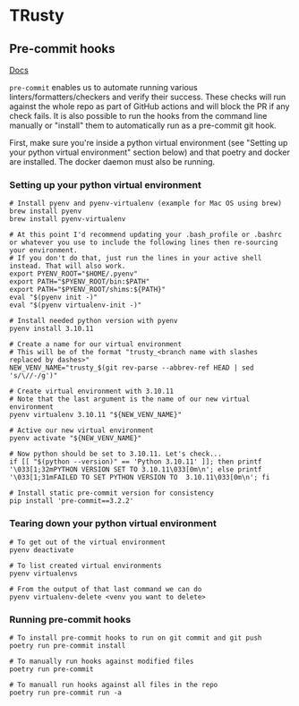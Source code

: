 # TRusty

## Pre-commit hooks
[Docs](https://pre-commit.com/)

`pre-commit` enables us to automate running various linters/formatters/checkers and verify their success. These checks will run against the whole repo
as part of GitHub actions and will block the PR if any check fails. It is also possible to run the hooks from the command line manually or "install"
them to automatically run as a pre-commit git hook.

First, make sure you're inside a python virtual environment (see "Setting up your python virtual environment" section below) and that poetry and docker are installed. The docker daemon must also be running.

### Setting up your python virtual environment
```shell
# Install pyenv and pyenv-virtualenv (example for Mac OS using brew)
brew install pyenv
brew install pyenv-virtualenv

# At this point I'd recommend updating your .bash_profile or .bashrc or whatever you use to include the following lines then re-sourcing your environment.
# If you don't do that, just run the lines in your active shell instead. That will also work.
export PYENV_ROOT="$HOME/.pyenv"
export PATH="$PYENV_ROOT/bin:$PATH"
export PATH="$PYENV_ROOT/shims:${PATH}"
eval "$(pyenv init -)"
eval "$(pyenv virtualenv-init -)"

# Install needed python version with pyenv
pyenv install 3.10.11

# Create a name for our virtual environment
# This will be of the format "trusty_<branch name with slashes replaced by dashes>"
NEW_VENV_NAME="trusty_$(git rev-parse --abbrev-ref HEAD | sed 's/\//-/g')"

# Create virtual environment with 3.10.11
# Note that the last argument is the name of our new virtual environment
pyenv virtualenv 3.10.11 "${NEW_VENV_NAME}"

# Active our new virtual environment
pyenv activate "${NEW_VENV_NAME}"

# Now python should be set to 3.10.11. Let's check...
if [[ "$(python --version)" == 'Python 3.10.11' ]]; then printf '\033[1;32mPYTHON VERSION SET TO 3.10.11\033[0m\n'; else printf '\033[1;31mFAILED TO SET PYTHON VERSION TO  3.10.11\033[0m\n'; fi

# Install static pre-commit version for consistency
pip install 'pre-commit==3.2.2'
```

### Tearing down your python virtual environment
```shell
# To get out of the virtual environment
pyenv deactivate

# To list created virtual environments
pyenv virtualenvs

# From the output of that last command we can do
pyenv virtualenv-delete <venv you want to delete>
```

### Running pre-commit hooks
```shell
# To install pre-commit hooks to run on git commit and git push
poetry run pre-commit install

# To manually run hooks against modified files
poetry run pre-commit

# To manuall run hooks against all files in the repo
poetry run pre-commit run -a
```
